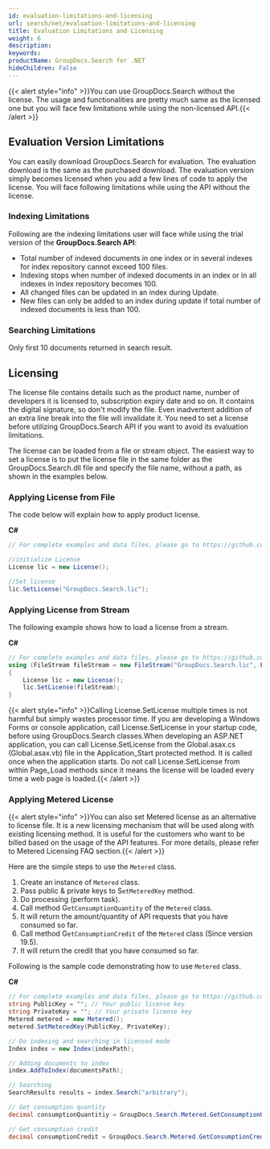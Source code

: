 ```yaml
---
id: evaluation-limitations-and-licensing
url: search/net/evaluation-limitations-and-licensing
title: Evaluation Limitations and Licensing
weight: 6
description: 
keywords: 
productName: GroupDocs.Search for .NET
hideChildren: False
---
```

{{< alert style="info" >}}You can use GroupDocs.Search without the license. The usage and functionalities are pretty much same as the licensed one but you will face few limitations while using the non-licensed API.{{< /alert >}}

## Evaluation Version Limitations

You can easily download GroupDocs.Search for evaluation. The evaluation download is the same as the purchased download. The evaluation version simply becomes licensed when you add a few lines of code to apply the license. You will face following limitations while using the API without the license.  

### Indexing Limitations

Following are the indexing limitations user will face while using the trial version of the **GroupDocs.Search API**:

*   Total number of indexed documents in one index or in several indexes for index repository cannot exceed 100 files.
*   Indexing stops when number of indexed documents in an index or in all indexes in index repository becomes 100.
*   All changed files can be updated in an index during Update.
*   New files can only be added to an index during update if total number of indexed documents is less than 100.

### Searching Limitations

Only first 10 documents returned in search result.

## Licensing 

The license file contains details such as the product name, number of developers it is licensed to, subscription expiry date and so on. It contains the digital signature, so don't modify the file. Even inadvertent addition of an extra line break into the file will invalidate it. You need to set a license before utilizing GroupDocs.Search API if you want to avoid its evaluation limitations. 

The license can be loaded from a file or stream object. The easiest way to set a license is to put the license file in the same folder as the GroupDocs.Search.dll file and specify the file name, without a path, as shown in the examples below.

### Applying License from File

The code below will explain how to apply product license.

**C#**

```csharp
// For complete examples and data files, please go to https://github.com/groupdocs-search/GroupDocs.Search-for-.NET

//initialize License
License lic = new License();

//Set license
lic.SetLicense("GroupDocs.Search.lic");
```

### Applying License from Stream

The following example shows how to load a license from a stream.

**C#**

```csharp
// For complete examples and data files, please go to https://github.com/groupdocs-search/GroupDocs.Search-for-.NET
using (FileStream fileStream = new FileStream("GroupDocs.Search.lic", FileMode.Open, FileAccess.Read))
{
    License lic = new License();
    lic.SetLicense(fileStream);
}
```

{{< alert style="info" >}}Calling License.SetLicense multiple times is not harmful but simply wastes processor time. If you are developing a Windows Forms or console application, call License.SetLicense in your startup code, before using GroupDocs.Search classes.When developing an ASP.NET application, you can call License.SetLicense from the Global.asax.cs (Global.asax.vb) file in the Application_Start protected method. It is called once when the application starts. Do not call License.SetLicense from within Page_Load methods since it means the license will be loaded every time a web page is loaded.{{< /alert >}}

### Applying Metered License

{{< alert style="info" >}}You can also set Metered license as an alternative to license file. It is a new licensing mechanism that will be used along with existing licensing method. It is useful for the customers who want to be billed based on the usage of the API features. For more details, please refer to Metered Licensing FAQ section.{{< /alert >}}

Here are the simple steps to use the `Metered` class.

1.  Create an instance of `Metered` class.
2.  Pass public & private keys to S`etMeteredKey` method.
3.  Do processing (perform task).
4.  Call method G`etConsumptionQuantity` of the `Metered` class.
5.  It will return the amount/quantity of API requests that you have consumed so far.
6.  Call method G`etConsumptionCredit` of the `Metered` class (Since version 19.5).
7.  It will return the credit that you have consumed so far.

Following is the sample code demonstrating how to use `Metered` class.

**C#**

```csharp
// For complete examples and data files, please go to https://github.com/groupdocs-search/GroupDocs.Search-for-.NET
string PublicKey = ""; // Your public license key
string PrivateKey = ""; // Your private license key
Metered metered = new Metered();
metered.SetMeteredKey(PublicKey, PrivateKey);

// Do indexing and searching in licensed mode 
Index index = new Index(indexPath);

// Adding documents to index
index.AddToIndex(documentsPath);

// Searching
SearchResults results = index.Search("arbitrary");

// Get consumption quantity
decimal consumptionQuantitiy = GroupDocs.Search.Metered.GetConsumptionQuantity();

// Get consumption credit
decimal consumptionCredit = GroupDocs.Search.Metered.GetConsumptionCredit();
```
